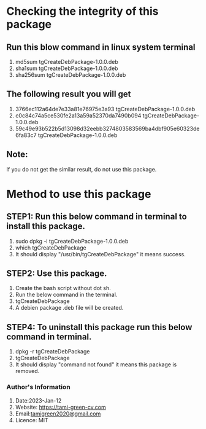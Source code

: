 # Checking the integrity of this package
##  Run this blow command in linux system terminal
1. md5sum tgCreateDebPackage-1.0.0.deb 
2. sha1sum tgCreateDebPackage-1.0.0.deb
3. sha256sum tgCreateDebPackage-1.0.0.deb

## The following result you will get
1. 3766ec112a64de7e33a81e76975e3a93  tgCreateDebPackage-1.0.0.deb
2. c0c84c74a5ce530fe2a13a59a52370da7490b094  tgCreateDebPackage-1.0.0.deb
3. 59c49e93b522b5d13098d32eebb3274803583569ba4dbf905e60323de6fa83c7 tgCreateDebPackage-1.0.0.deb

## Note:
If you do not get the similar result, do not use this package.

# Method to use this package
## STEP1: Run this below command in terminal to install this package.
1. sudo dpkg -i tgCreateDebPackage-1.0.0.deb   
2. which tgCreateDebPackage            
3. It should display "/usr/bin/tgCreateDebPackage" it means success.

## STEP2: Use this package.
1. Create the bash script without dot sh. 
2. Run the below command in the terminal.
3. tgCreateDebPackage
4. A debien package .deb file will be created.

## STEP4: To uninstall this package run this below command in terminal.
1. dpkg -r tgCreateDebPackage   
2. tgCreateDebPackage         
3. It should display "command not found" it means this package is removed.

### Author's Information
1. Date:2023-Jan-12
2. Website: https://tami-green-cv.com
3. Email:tamigreen2020@gmail.com
4. Licence: MIT
